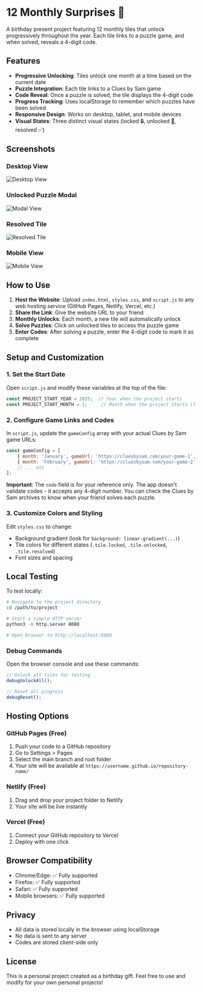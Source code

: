 # 12 Monthly Surprises 🎁

A birthday present project featuring 12 monthly tiles that unlock progressively throughout the year. Each tile links to a puzzle game, and when solved, reveals a 4-digit code.

## Features

- **Progressive Unlocking**: Tiles unlock one month at a time based on the current date
- **Puzzle Integration**: Each tile links to a Clues by Sam game
- **Code Reveal**: Once a puzzle is solved, the tile displays the 4-digit code
- **Progress Tracking**: Uses localStorage to remember which puzzles have been solved
- **Responsive Design**: Works on desktop, tablet, and mobile devices
- **Visual States**: Three distinct visual states (locked 🔒, unlocked 🎁, resolved ✅)

## Screenshots

### Desktop View
![Desktop View](https://github.com/user-attachments/assets/72f9be2c-ac72-406e-a016-9f1032bbb007)

### Unlocked Puzzle Modal
![Modal View](https://github.com/user-attachments/assets/d5081633-e813-4d3e-87f8-f79a088d0768)

### Resolved Tile
![Resolved Tile](https://github.com/user-attachments/assets/05b90819-168a-4500-addb-2eb3e977a981)

### Mobile View
![Mobile View](https://github.com/user-attachments/assets/52e30b20-8b35-4526-bdc6-911de316cdf8)

## How to Use

1. **Host the Website**: Upload `index.html`, `styles.css`, and `script.js` to any web hosting service (GitHub Pages, Netlify, Vercel, etc.)
2. **Share the Link**: Give the website URL to your friend
3. **Monthly Unlocks**: Each month, a new tile will automatically unlock
4. **Solve Puzzles**: Click on unlocked tiles to access the puzzle game
5. **Enter Codes**: After solving a puzzle, enter the 4-digit code to mark it as complete

## Setup and Customization

### 1. Set the Start Date

Open `script.js` and modify these variables at the top of the file:

```javascript
const PROJECT_START_YEAR = 2025;  // Year when the project starts
const PROJECT_START_MONTH = 1;     // Month when the project starts (1 = January)
```

### 2. Configure Game Links and Codes

In `script.js`, update the `gameConfig` array with your actual Clues by Sam game URLs:

```javascript
const gameConfig = [
    { month: 'January', gameUrl: 'https://cluesbysam.com/your-game-1', code: '1234' },
    { month: 'February', gameUrl: 'https://cluesbysam.com/your-game-2', code: '2345' },
    // ... etc
];
```

**Important**: The `code` field is for your reference only. The app doesn't validate codes - it accepts any 4-digit number. You can check the Clues by Sam archives to know when your friend solves each puzzle.

### 3. Customize Colors and Styling

Edit `styles.css` to change:
- Background gradient (look for `background: linear-gradient(...)`)
- Tile colors for different states (`.tile.locked`, `.tile.unlocked`, `.tile.resolved`)
- Font sizes and spacing

## Local Testing

To test locally:

```bash
# Navigate to the project directory
cd /path/to/project

# Start a simple HTTP server
python3 -m http.server 8080

# Open browser to http://localhost:8080
```

### Debug Commands

Open the browser console and use these commands:

```javascript
// Unlock all tiles for testing
debugUnlockAll();

// Reset all progress
debugReset();
```

## Hosting Options

### GitHub Pages (Free)
1. Push your code to a GitHub repository
2. Go to Settings > Pages
3. Select the main branch and root folder
4. Your site will be available at `https://username.github.io/repository-name/`

### Netlify (Free)
1. Drag and drop your project folder to Netlify
2. Your site will be live instantly

### Vercel (Free)
1. Connect your GitHub repository to Vercel
2. Deploy with one click

## Browser Compatibility

- Chrome/Edge: ✅ Fully supported
- Firefox: ✅ Fully supported
- Safari: ✅ Fully supported
- Mobile browsers: ✅ Fully supported

## Privacy

- All data is stored locally in the browser using localStorage
- No data is sent to any server
- Codes are stored client-side only

## License

This is a personal project created as a birthday gift. Feel free to use and modify for your own personal projects!
